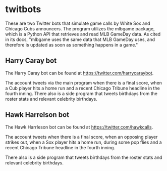 # twitbots

These are two Twitter bots that simulate game calls by White Sox and Chicago Cubs announcers.
The program utilizes the mlbgame package, which is a Python API that retrieves and read MLB GameDay data. As cited in its docs, "mlbgame uses the same data that MLB GameDay uses, and therefore is updated as soon as something happens in a game."

## Harry Caray bot

The Harry Caray bot can be found at https://twitter.com/harrycaraybot.

The account tweets via the main program when there is a final score, when a Cub player hits a home run and a recent Chicago Tribune headline in the fourth inning. 
There also is a side program that tweets birthdays from the roster stats and relevant celebrity birthdays.


## Hawk Harrelson bot

The Hawk Harrleson bot can be found at https://twitter.com/hawkcalls.

The account tweets when there is a final score, when an opposing player strikes out, when a Sox player hits a home run, during some pop flies and a recent Chicago Tribune headline in the fourth inning. 

There also is a side program that tweets birthdays from the roster stats and relevant celebrity birthdays.
